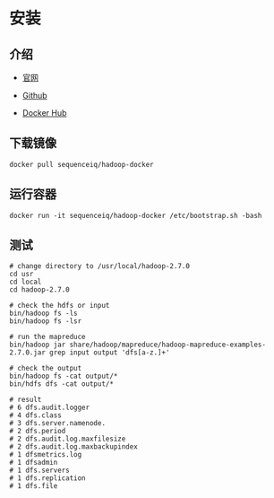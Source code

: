 ﻿# 安装

## 介绍

- [官网](http://sequenceiq.com)

- [Github](https://github.com/sequenceiq/hadoop-docker)

- [Docker Hub](https://hub.docker.com/r/sequenceiq/hadoop-docker)

## 下载镜像

`docker pull sequenceiq/hadoop-docker`

## 运行容器

`docker run -it sequenceiq/hadoop-docker /etc/bootstrap.sh -bash`

## 测试

```
# change directory to /usr/local/hadoop-2.7.0
cd usr
cd local
cd hadoop-2.7.0

# check the hdfs or input
bin/hadoop fs -ls
bin/hadoop fs -lsr

# run the mapreduce
bin/hadoop jar share/hadoop/mapreduce/hadoop-mapreduce-examples-2.7.0.jar grep input output 'dfs[a-z.]+'
 
# check the output
bin/hadoop fs -cat output/*
bin/hdfs dfs -cat output/*

# result
# 6 dfs.audit.logger
# 4 dfs.class
# 3 dfs.server.namenode.
# 2 dfs.period
# 2 dfs.audit.log.maxfilesize
# 2 dfs.audit.log.maxbackupindex
# 1 dfsmetrics.log
# 1 dfsadmin
# 1 dfs.servers
# 1 dfs.replication
# 1 dfs.file
```